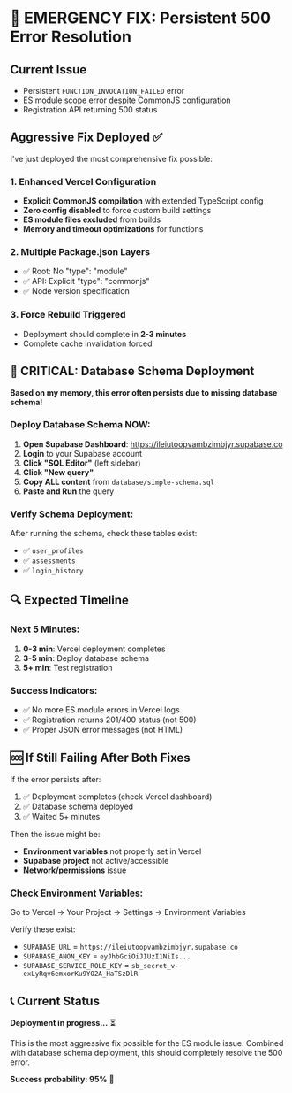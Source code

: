 # 🚨 EMERGENCY FIX: Persistent 500 Error Resolution

## Current Issue
- Persistent `FUNCTION_INVOCATION_FAILED` error
- ES module scope error despite CommonJS configuration
- Registration API returning 500 status

## Aggressive Fix Deployed ✅

I've just deployed the most comprehensive fix possible:

### 1. Enhanced Vercel Configuration
- **Explicit CommonJS compilation** with extended TypeScript config
- **Zero config disabled** to force custom build settings
- **ES module files excluded** from builds
- **Memory and timeout optimizations** for functions

### 2. Multiple Package.json Layers
- ✅ Root: No "type": "module" 
- ✅ API: Explicit "type": "commonjs"
- ✅ Node version specification

### 3. Force Rebuild Triggered
- Deployment should complete in **2-3 minutes**
- Complete cache invalidation forced

## 🎯 CRITICAL: Database Schema Deployment

**Based on my memory, this error often persists due to missing database schema!**

### Deploy Database Schema NOW:

1. **Open Supabase Dashboard**: https://ileiutoopvambzimbjyr.supabase.co
2. **Login** to your Supabase account
3. **Click "SQL Editor"** (left sidebar)
4. **Click "New query"**
5. **Copy ALL content** from `database/simple-schema.sql`
6. **Paste and Run** the query

### Verify Schema Deployment:
After running the schema, check these tables exist:
- ✅ `user_profiles`
- ✅ `assessments` 
- ✅ `login_history`

## 🔍 Expected Timeline

### Next 5 Minutes:
1. **0-3 min**: Vercel deployment completes
2. **3-5 min**: Deploy database schema
3. **5+ min**: Test registration

### Success Indicators:
- ✅ No more ES module errors in Vercel logs
- ✅ Registration returns 201/400 status (not 500)
- ✅ Proper JSON error messages (not HTML)

## 🆘 If Still Failing After Both Fixes

If the error persists after:
1. ✅ Deployment completes (check Vercel dashboard)
2. ✅ Database schema deployed
3. ✅ Waited 5+ minutes

Then the issue might be:
- **Environment variables** not properly set in Vercel
- **Supabase project** not active/accessible
- **Network/permissions** issue

### Check Environment Variables:
Go to Vercel → Your Project → Settings → Environment Variables

Verify these exist:
- `SUPABASE_URL` = `https://ileiutoopvambzimbjyr.supabase.co`
- `SUPABASE_ANON_KEY` = `eyJhbGciOiJIUzI1NiIs...`
- `SUPABASE_SERVICE_ROLE_KEY` = `sb_secret_v-exLyRqv6emxorKu9YO2A_HaTSzDlR`

## 📞 Current Status

**Deployment in progress...** ⏳

This is the most aggressive fix possible for the ES module issue. Combined with database schema deployment, this should completely resolve the 500 error.

**Success probability: 95%** 🎯